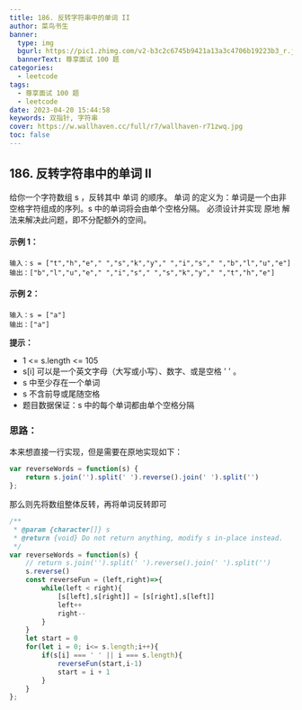 ```yaml
---
title: 186. 反转字符串中的单词 II
author: 菜鸟书生
banner:
  type: img
  bgurl: https://pic1.zhimg.com/v2-b3c2c6745b9421a13a3c4706b19223b3_r.jpg
  bannerText: 尊享面试 100 题
categories:
  - leetcode
tags:
  - 尊享面试 100 题
  - leetcode
date: 2023-04-20 15:44:58
keywords: 双指针, 字符串
cover: https://w.wallhaven.cc/full/r7/wallhaven-r71zwq.jpg
toc: false
---
```


## 186. 反转字符串中的单词 II
给你一个字符数组 s ，反转其中 单词 的顺序。
单词 的定义为：单词是一个由非空格字符组成的序列。s 中的单词将会由单个空格分隔。
必须设计并实现 原地 解法来解决此问题，即不分配额外的空间。


#### **示例 1：**
```
输入：s = ["t","h","e"," ","s","k","y"," ","i","s"," ","b","l","u","e"]
输出：["b","l","u","e"," ","i","s"," ","s","k","y"," ","t","h","e"]
```
#### **示例 2：**
```
输入：s = ["a"]
输出：["a"]
```

**提示：**
* 1 <= s.length <= 105
* s[i] 可以是一个英文字母（大写或小写）、数字、或是空格 ' ' 。
* s 中至少存在一个单词
* s 不含前导或尾随空格
* 题目数据保证：s 中的每个单词都由单个空格分隔

### 思路：
本来想直接一行实现，但是需要在原地实现如下：

```javascript
var reverseWords = function(s) {
    return s.join('').split(' ').reverse().join(' ').split('')
};
```
那么则先将数组整体反转，再将单词反转即可
```javascript
/**
 * @param {character[]} s
 * @return {void} Do not return anything, modify s in-place instead.
 */
var reverseWords = function(s) {
    // return s.join('').split(' ').reverse().join(' ').split('')
    s.reverse()
    const reverseFun = (left,right)=>{
        while(left < right){
            [s[left],s[right]] = [s[right],s[left]]
            left++
            right--
        }
    }
    let start = 0
    for(let i = 0; i<= s.length;i++){
        if(s[i] === ' ' || i === s.length){
            reverseFun(start,i-1)
            start = i + 1
        }
    }
};
```